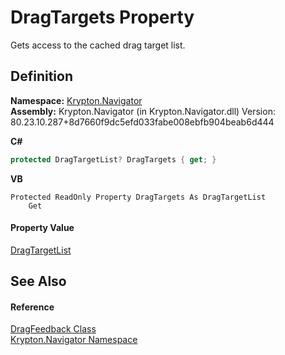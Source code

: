 # DragTargets Property


Gets access to the cached drag target list.



## Definition
**Namespace:** <a href="a21ac074-d119-3dc6-bd1c-d3a12c0128bc.md">Krypton.Navigator</a>  
**Assembly:** Krypton.Navigator (in Krypton.Navigator.dll) Version: 80.23.10.287+8d7660f9dc5efd033fabe008ebfb904beab6d444

**C#**
``` C#
protected DragTargetList? DragTargets { get; }
```
**VB**
``` VB
Protected ReadOnly Property DragTargets As DragTargetList
	Get
```



#### Property Value
<a href="a19b2333-2558-af6a-8f30-1ea905dd5267.md">DragTargetList</a>

## See Also


#### Reference
<a href="3d1c2aa4-0822-eff9-762c-af33cf7f4426.md">DragFeedback Class</a>  
<a href="a21ac074-d119-3dc6-bd1c-d3a12c0128bc.md">Krypton.Navigator Namespace</a>  
